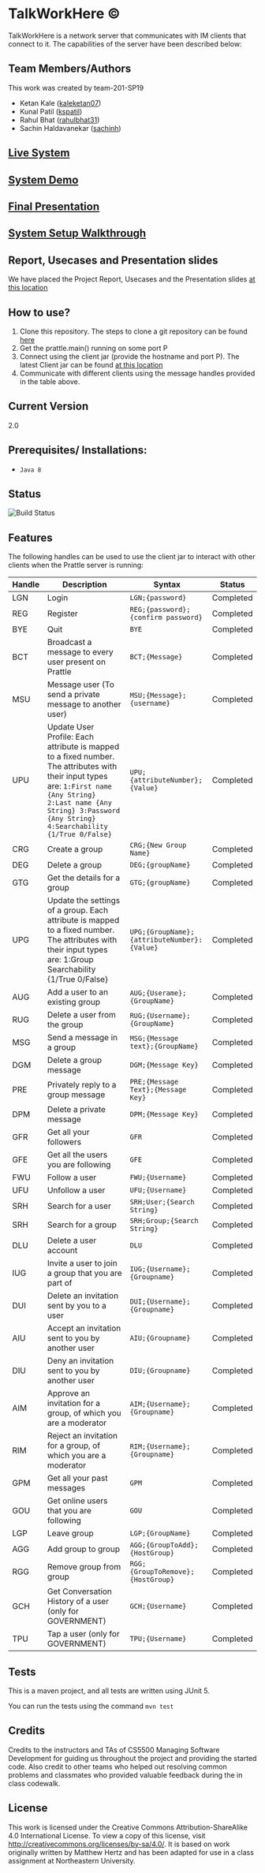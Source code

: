 # TalkWorkHere &copy;
TalkWorkHere is a network server that communicates with IM clients that connect to it.  The capabilities of the server have been described below:

## Team Members/Authors
This work was created by team-201-SP19

- Ketan Kale ([kaleketan07](https://github.ccs.neu.edu/kaleketan07))
- Kunal Patil ([kspatil](https://github.ccs.neu.edu/kspatil))
- Rahul Bhat ([rahulbhat31](https://github.ccs.neu.edu/rahulbhat31))
- Sachin Haldavanekar ([sachinh](https://github.ccs.neu.edu/sachinh))

## [Live System](ec2-3-80-147-81.compute-1.amazonaws.com)

## [System Demo](https://youtu.be/zS41IBbE1dI)

## [Final Presentation](https://youtu.be/dSdsUXV1uW4)

## [System Setup Walkthrough](https://youtu.be/cvos1oqbPCo)

## Report, Usecases and Presentation slides

We have placed the Project Report, Usecases and the Presentation slides [at this location](https://github.ccs.neu.edu/cs5500/team-201-SP19/tree/master/final)


## How to use?

1. Clone this repository. The steps to clone a git repository can be found [here](https://help.github.com/en/articles/cloning-a-repository)
2. Get the prattle.main() running on some port P
3. Connect using the client jar (provide the hostname and port P). The latest Client jar can be found [at this location](https://github.ccs.neu.edu/cs5500/team-201-SP19/blob/master/Development/ChatServer/src/main/resources/Chatter-0.0.1-SNAPSHOT-jar-with-dependencies.jar)
4. Communicate with different clients using the message handles provided in the table above.



## Current Version
2.0

## Prerequisites/ Installations:
- `Java 8`

## Status

![Build Status](https://www.5500jenkins-2.cciscloud.com/job/team-201-SP19/job/master/badge/icon)


## Features

The following handles can be used to use the client jar to interact with other clients when the Prattle server is running:

|Handle|Description|Syntax|Status|
|-------|------------|-------|-------|
|LGN|Login|`LGN;{password}`|Completed|
|REG|Register|`REG;{password};{confirm password}`|Completed|
|BYE|Quit|`BYE`|Completed|
|BCT|Broadcast a message to every user present on Prattle|`BCT;{Message}`|Completed|
|MSU|Message user (To send a private message to another user)|`MSU;{Message};{username}`|Completed|
|UPU|Update User Profile: Each attribute is mapped to a fixed number. The attributes with their input types are: `1:First name {Any String} 2:Last name {Any String} 3:Password {Any String} 4:Searchability {1/True 0/False}`|`UPU;{attributeNumber};{Value}`|Completed|
|CRG|Create a group|`CRG;{New Group Name}`|Completed|
|DEG|Delete a group|`DEG;{groupName}`|Completed|
|GTG|Get the details for a group|`GTG;{groupName}`|Completed|
|UPG|Update the settings of a group. Each attribute is mapped to a fixed number. The attributes with their input types are: 1:Group Searchability {1/True 0/False}|`UPG;{GroupName};{attributeNumber}:{Value}`|Completed|
|AUG|Add a user to an existing group|`AUG;{Userame};{GroupName}`|Completed|
|RUG|Delete a user from the group|`RUG;{Username};{GroupName}`|Completed|
|MSG|Send a message in a group|`MSG;{Message text};{GroupName}`|Completed|
|DGM|Delete a group message|`DGM;{Message Key}`|Completed|
|PRE|Privately reply to a group message|`PRE;{Message Text};{Message Key}`|Completed|
|DPM|Delete a private message|`DPM;{Message Key}`|Completed|
|GFR|Get all your followers|`GFR`|Completed|
|GFE|Get all the users you are following|`GFE`|Completed|
|FWU|Follow a user|`FWU;{Username}`|Completed|
|UFU|Unfollow a user|`UFU;{Username}`|Completed|
|SRH|Search for a user|`SRH;User;{Search String}`|Completed|
|SRH|Search for a group|`SRH;Group;{Search String}`|Completed|                                    
|DLU|Delete a user account|`DLU`|Completed|
|IUG|Invite a user to join a group that you are part of|`IUG;{Username};{Groupname}`|Completed|
|DUI|Delete an invitation sent by you to a user|`DUI;{Username};{Groupname}`|Completed|
|AIU|Accept an invitation sent to you by another user|`AIU;{Groupname}`|Completed|
|DIU|Deny an invitation sent to you by another user|`DIU;{Groupname}`|Completed|
|AIM|Approve an invitation for a group, of which you are a moderator|`AIM;{Username};{Groupname}`|Completed|
|RIM|Reject an invitation for a group, of which you are a moderator|`RIM;{Username};{Groupname}`|Completed|
|GPM|Get all your past messages|`GPM`|Completed|
|GOU|Get online users that you are following|`GOU`|Completed|
|LGP|Leave group|`LGP;{GroupName}`|Completed|
|AGG|Add group to group|`AGG;{GroupToAdd};{HostGroup}`|Completed
|RGG|Remove group from group|`RGG;{GroupToRemove};{HostGroup}`|Completed
|GCH|Get Conversation History of a user (only for GOVERNMENT)|`GCH;{Username}`|Completed
|TPU|Tap a user (only for GOVERNMENT)|`TPU;{Username}`|Completed

## Tests

This is a maven project, and all tests are written using JUnit 5.

You can run the tests using the command `mvn test`


## Credits

Credits to the instructors and TAs of CS5500 Managing Software Development for guiding us throughout the project and providing the started code. 
Also credit to other teams who helped out resolving common problems and classmates who provided valuable feedback during the in class codewalk.

## License

This work is licensed under the Creative Commons Attribution-ShareAlike 4.0 International License. To view a copy of this license, visit http://creativecommons.org/licenses/by-sa/4.0/. It is based on work originally written by Matthew Hertz and has been adapted for use in a class assignment at Northeastern University.

